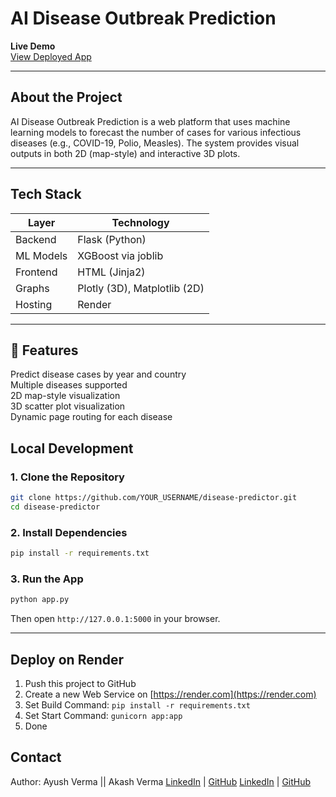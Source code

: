 #  AI Disease Outbreak Prediction

 **Live Demo**  
 [View Deployed App](https://your-render-app-url.com)

---

##  About the Project

AI Disease Outbreak Prediction is a web platform that uses machine learning models to forecast the number of cases for various infectious diseases (e.g., COVID-19, Polio, Measles). The system provides visual outputs in both 2D (map-style) and interactive 3D plots.

---

##  Tech Stack

| Layer      | Technology         |
|------------|--------------------|
| Backend    | Flask (Python)     |
| ML Models  | XGBoost via joblib |
| Frontend   | HTML (Jinja2)      |
| Graphs     | Plotly (3D), Matplotlib (2D) |
| Hosting    | Render             |

---

## 📌 Features

 Predict disease cases by year and country  
 Multiple diseases supported  
 2D map-style visualization  
 3D scatter plot visualization  
 Dynamic page routing for each disease

##  Local Development

### 1. Clone the Repository

```bash
git clone https://github.com/YOUR_USERNAME/disease-predictor.git
cd disease-predictor
```

### 2. Install Dependencies

```bash
pip install -r requirements.txt
```

### 3. Run the App

```bash
python app.py
```

Then open `http://127.0.0.1:5000` in your browser.

---

##  Deploy on Render

1. Push this project to GitHub
2. Create a new Web Service on [https://render.com](https://render.com)
3. Set Build Command: `pip install -r requirements.txt`
4. Set Start Command: `gunicorn app:app`
5. Done 

##  Contact

Author: Ayush Verma || Akash Verma 
[LinkedIn](https://www.linkedin.com/in/ayush-verma92) | [GitHub](https://github.com/Ayushverma23)
[LinkedIn](https://www.linkedin.com/in/akash-verma92) | [GitHub](https://github.com/Akashverma92)